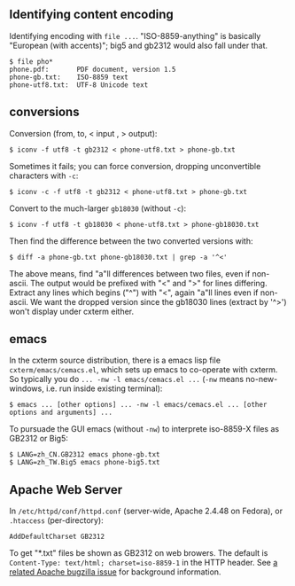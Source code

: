 ## Identifying content encoding

Identifying encoding with `file ...`. "ISO-8859-anything" is basically "European (with accents)"; big5 and gb2312 would also fall under that. 

```
$ file pho*
phone.pdf:       PDF document, version 1.5
phone-gb.txt:    ISO-8859 text
phone-utf8.txt:  UTF-8 Unicode text
```

## conversions

Conversion (from, to, < input , > output):

```
$ iconv -f utf8 -t gb2312 < phone-utf8.txt > phone-gb.txt
```

Sometimes it fails; you can force conversion, dropping unconvertible characters with `-c`:

```
$ iconv -c -f utf8 -t gb2312 < phone-utf8.txt > phone-gb.txt
```

Convert to the much-larger `gb18030` (without `-c`):

```
$ iconv -f utf8 -t gb18030 < phone-utf8.txt > phone-gb18030.txt
```

Then find the difference between the two converted versions with: 

```
$ diff -a phone-gb.txt phone-gb18030.txt | grep -a '^<'
```

The above means, find "a"ll differences between two files, even if non-ascii. The output would be prefixed with "<" and ">"
for lines differing. Extract any lines which begins ("^") with "<", again "a"ll lines even if non-ascii. We want the dropped version
since the gb18030 lines (extract by '^>') won't display under cxterm either.

## emacs

In the cxterm source distribution, there is a emacs lisp file `cxterm/emacs/cemacs.el`, which sets up emacs to co-operate with cxterm. So typically you do `... -nw -l emacs/cemacs.el ...` (`-nw` means no-new-windows, i.e. run inside existing terminal):

```
$ emacs ... [other options] ... -nw -l emacs/cemacs.el ... [other options and arguments] ...
```

To pursuade the GUI emacs (without `-nw`) to interprete iso-8859-X files as GB2312 or Big5:

```
$ LANG=zh_CN.GB2312 emacs phone-gb.txt
$ LANG=zh_TW.Big5 emacs phone-big5.txt
```

## Apache Web Server

In `/etc/httpd/conf/httpd.conf` (server-wide, Apache 2.4.48 on Fedora), or `.htaccess` (per-directory):

```
AddDefaultCharset GB2312
```

To get "*.txt" files be shown as GB2312 on web browers. The default is `Content-Type: text/html; charset=iso-8859-1` in the HTTP header.
See [a related Apache bugzilla issue](https://bz.apache.org/bugzilla/show_bug.cgi?id=23421) for background information.
